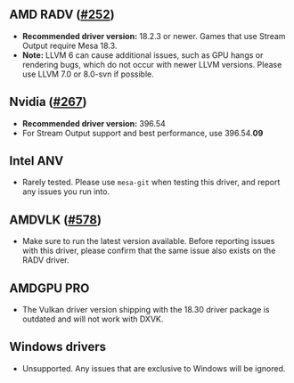 ## AMD RADV ([#252](https://github.com/doitsujin/dxvk/issues/252))
- **Recommended driver version:** 18.2.3 or newer. Games that use Stream Output require Mesa 18.3.
- **Note:** LLVM 6 can cause additional issues, such as GPU hangs or rendering bugs, which do not occur with newer LLVM versions. Please use LLVM 7.0 or 8.0-svn if possible.

## Nvidia ([#267](https://github.com/doitsujin/dxvk/issues/267))
- **Recommended driver version:** 396.54
- For Stream Output support and best performance, use 396.54.**09**

## Intel ANV
- Rarely tested. Please use `mesa-git` when testing this driver, and report any issues you run into.

## AMDVLK ([#578](https://github.com/doitsujin/dxvk/issues/578))
- Make sure to run the latest version available. Before reporting issues with this driver, please confirm that the same issue also exists on the RADV driver.

## AMDGPU PRO
- The Vulkan driver version shipping with the 18.30 driver package is outdated and will not work with DXVK.

## Windows drivers
- Unsupported. Any issues that are exclusive to Windows will be ignored.